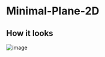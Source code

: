 # Minimal-Plane-2D

## How it looks
![image](https://user-images.githubusercontent.com/61447963/178444066-b2ae909b-b997-468f-be36-2158320a0576.png)
